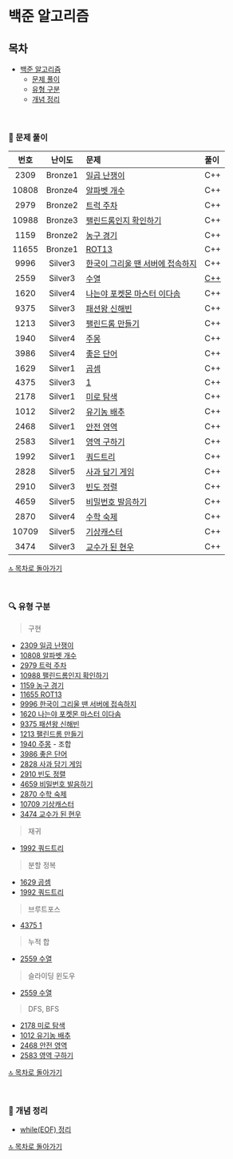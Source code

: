 # 백준 알고리즘


## 목차
- [백준 알고리즘](#백준-알고리즘)
  - [문제 풀이](#-문제-풀이)
  - [유형 구분](#-유형-구분)
  - [개념 정리](#-개념-정리)
    
</br>

### 📝 문제 풀이

| 번호 | 난이도 | 문제 | 풀이 |
| :-: | :-: | :-- | :-- |
| 2309 | Bronze1 | [일곱 난쟁이](./Bronze/2309. 일곱 난쟁이) | C++ |
| 10808| Bronze4 | [알파벳 개수](./Bronze/10808. 알파벳 개수) | C++ |
| 2979 | Bronze2 | [트럭 주차](./Bronze/2979. 트럭 주차) | C++ |
| 10988| Bronze3 | [팰린드롬인지 확인하기](./Bronze/10988. 팰린드롬인지 확인하기) | C++ |
| 1159 | Bronze2 | [농구 경기](./Bronze/1159. 농구 경기) | C++ |
| 11655| Bronze1 | [ROT13](./Bronze/11655. ROT13) | C++ |
| 9996 | Silver3 | [한국이 그리울 땐 서버에 접속하지](./Silver/9996. 한국이 그리울 땐 서버에 접속하지) | C++ |
| 2559 | Silver3 | [수열](./Silver/2559. 수열) | [C++](./Silver/2559. 수열/2559.md) |
| 1620 | Silver4 | [나는야 포켓몬 마스터 이다솜](./Silver/1620. 나는야 포켓몬 마스터 이다솜) | C++ |
| 9375 | Silver3 | [패션왕 신해빈](./Silver/9375. 패션왕 신해빈) | C++ |
| 1213 | Silver3 | [팰린드롬 만들기](./Silver/1213. 팰린드롬 만들기) | C++ |
| 1940 | Silver4 | [주몽](./Silver/1940. 주몽) | C++ |
| 3986 | Silver4 | [좋은 단어](./Silver/3986. 좋은 단어) | C++ |
| 1629 | Silver1 | [곱셈](./Silver/1629. 곱셈) | C++ |
| 4375 | Silver3 | [1](./Silver/4375. 1) | C++ |
| 2178 | Silver1 | [미로 탐색](./Silver/2178. 미로 탐색) | C++ |
| 1012 | Silver2 | [유기농 배추](./Silver/1012. 유기농 배추) | C++ |
| 2468 | Silver1 | [안전 영역](./Silver/2468. 안전 영역) | C++ |
| 2583 | Silver1 | [영역 구하기](./Silver/2583. 영역 구하기) | C++ |
| 1992 | Silver1 | [쿼드트리](./Silver/1992. 쿼드트리) | C++ |
| 2828 | Silver5 | [사과 담기 게임](./Silver/2828. 사과 담기 게임) | C++ |
| 2910 | Silver3 | [빈도 정렬](./Silver/2910. 빈도 정렬) | C++ |
| 4659 | Silver5 | [비밀번호 발음하기](./Silver/4659. 비밀번호 발음하기) | C++ |
| 2870 | Silver4 | [수학 숙제](./Silver/2870. 수학숙제) | C++ |
| 10709| Silver5 | [기상캐스터](./Silver/10709. 기상캐스터) | C++ |
| 3474 | Silver3 | [교수가 된 현우](./Silver/3474. 교수가 된 현우) | C++ |



[🔝 목차로 돌아가기](#백준-알고리즘)

</br>

### 🔍 유형 구분
> 구현
- [2309 일곱 난쟁이](./Bronze/2309. 일곱 난쟁이)
- [10808 알파벳 개수](./Bronze/10808. 알파벳 개수)
- [2979 트럭 주차](./Bronze/2979. 트럭 주차)
- [10988 팰린드롬인지 확인하기](./Bronze/10988. 팰린드롬인지 확인하기)
- [1159 농구 경기](./Bronze/1159. 농구 경기)
- [11655 ROT13](./Bronze/11655. ROT13)
- [9996 한국이 그리울 땐 서버에 접속하지](./Silver/9996. 한국이 그리울 땐 서버에 접속하지)
- [1620 나는야 포켓몬 마스터 이다솜](./Silver/1620. 나는야 포켓몬 마스터 이다솜)
- [9375 패션왕 신해빈](./Silver/9375. 패션왕 신해빈)
- [1213 팰린드롬 만들기](./Silver/1213. 팰린드롬 만들기)
- [1940 주몽](./Silver/1940. 주몽) - 조합
- [3986 좋은 단어](./Silver/3986. 좋은 단어)
- [2828 사과 담기 게임](./Silver/2828. 사과 담기 게임)
- [2910 빈도 정렬](./Silver/2910. 빈도 정렬)
- [4659 비밀번호 발음하기](./Silver/4659. 비밀번호 발음하기)
- [2870 수학 숙제](./Silver/2870. 수학숙제)
- [10709 기상캐스터](./Silver/10709. 기상캐스터)
- [3474 교수가 된 현우](./Silver/3474. 교수가 된 현우)
> 재귀
- [1992 쿼드트리](./Silver/1992. 쿼드트리)
> 분할 정복
- [1629 곱셈](./Silver/1629. 곱셈)
- [1992 쿼드트리](./Silver/1992. 쿼드트리)
> 브루트포스
- [4375 1](./Silver/4375. 1)
> 누적 합
- [2559 수열](./Silver/2559. 수열)
> 슬라이딩 윈도우
- [2559 수열](./Silver/2559. 수열)
> DFS, BFS
- [2178 미로 탐색](./Silver/2178. 미로 탐색)
- [1012 유기농 배추](./Silver/1012. 유기농 배추)
- [2468 안전 영역](./Silver/2468. 안전 영역)
- [2583 영역 구하기](./Silver/2583. 영역 구하기)


[🔝 목차로 돌아가기](#백준-알고리즘)

</br>


### 🔖 개념 정리
- [while(EOF) 정리](./Silver/4375. 1/EOF정리.md)


  
[🔝 목차로 돌아가기](#백준-알고리즘)


